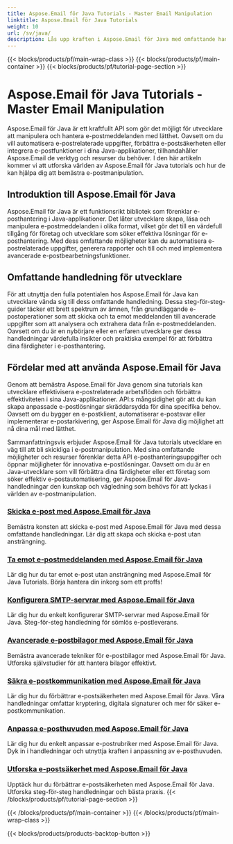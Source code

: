 ```yaml
---
title: Aspose.Email för Java Tutorials - Master Email Manipulation
linktitle: Aspose.Email för Java Tutorials
weight: 10
url: /sv/java/
description: Lås upp kraften i Aspose.Email för Java med omfattande handledningar. Lär dig e-posthantering, hantering och mer.
---
```


{{< blocks/products/pf/main-wrap-class >}}
{{< blocks/products/pf/main-container >}}
{{< blocks/products/pf/tutorial-page-section >}}

# Aspose.Email för Java Tutorials - Master Email Manipulation


Aspose.Email för Java är ett kraftfullt API som gör det möjligt för utvecklare att manipulera och hantera e-postmeddelanden med lätthet. Oavsett om du vill automatisera e-postrelaterade uppgifter, förbättra e-postsäkerheten eller integrera e-postfunktioner i dina Java-applikationer, tillhandahåller Aspose.Email de verktyg och resurser du behöver. I den här artikeln kommer vi att utforska världen av Aspose.Email för Java tutorials och hur de kan hjälpa dig att bemästra e-postmanipulation.

## Introduktion till Aspose.Email för Java

Aspose.Email för Java är ett funktionsrikt bibliotek som förenklar e-posthantering i Java-applikationer. Det låter utvecklare skapa, läsa och manipulera e-postmeddelanden i olika format, vilket gör det till en värdefull tillgång för företag och utvecklare som söker effektiva lösningar för e-posthantering. Med dess omfattande möjligheter kan du automatisera e-postrelaterade uppgifter, generera rapporter och till och med implementera avancerade e-postbearbetningsfunktioner.

## Omfattande handledning för utvecklare

För att utnyttja den fulla potentialen hos Aspose.Email för Java kan utvecklare vända sig till dess omfattande handledning. Dessa steg-för-steg-guider täcker ett brett spektrum av ämnen, från grundläggande e-postoperationer som att skicka och ta emot meddelanden till avancerade uppgifter som att analysera och extrahera data från e-postmeddelanden. Oavsett om du är en nybörjare eller en erfaren utvecklare ger dessa handledningar värdefulla insikter och praktiska exempel för att förbättra dina färdigheter i e-posthantering.

## Fördelar med att använda Aspose.Email för Java

Genom att bemästra Aspose.Email för Java genom sina tutorials kan utvecklare effektivisera e-postrelaterade arbetsflöden och förbättra effektiviteten i sina Java-applikationer. API:s mångsidighet gör att du kan skapa anpassade e-postlösningar skräddarsydda för dina specifika behov. Oavsett om du bygger en e-postklient, automatiserar e-postsvar eller implementerar e-postarkivering, ger Aspose.Email för Java dig möjlighet att nå dina mål med lätthet.

Sammanfattningsvis erbjuder Aspose.Email för Java tutorials utvecklare en väg till att bli skickliga i e-postmanipulation. Med sina omfattande möjligheter och resurser förenklar detta API e-posthanteringsuppgifter och öppnar möjligheter för innovativa e-postlösningar. Oavsett om du är en Java-utvecklare som vill förbättra dina färdigheter eller ett företag som söker effektiv e-postautomatisering, ger Aspose.Email för Java-handledningar den kunskap och vägledning som behövs för att lyckas i världen av e-postmanipulation.

### [Skicka e-post med Aspose.Email för Java](./sending-emails/)
Bemästra konsten att skicka e-post med Aspose.Email för Java med dessa omfattande handledningar. Lär dig att skapa och skicka e-post utan ansträngning.
### [Ta emot e-postmeddelanden med Aspose.Email för Java](./receiving-emails/)
Lär dig hur du tar emot e-post utan ansträngning med Aspose.Email för Java Tutorials. Börja hantera din inkorg som ett proffs!
### [Konfigurera SMTP-servrar med Aspose.Email för Java](./configuring-smtp-servers/)
Lär dig hur du enkelt konfigurerar SMTP-servrar med Aspose.Email för Java. Steg-för-steg handledning för sömlös e-postleverans.
### [Avancerade e-postbilagor med Aspose.Email för Java](./advanced-email-attachments/)
Bemästra avancerade tekniker för e-postbilagor med Aspose.Email för Java. Utforska självstudier för att hantera bilagor effektivt.
### [Säkra e-postkommunikation med Aspose.Email för Java](./securing-email-communications/)
Lär dig hur du förbättrar e-postsäkerheten med Aspose.Email för Java. Våra handledningar omfattar kryptering, digitala signaturer och mer för säker e-postkommunikation.
### [Anpassa e-posthuvuden med Aspose.Email för Java](./customizing-email-headers/)
Lär dig hur du enkelt anpassar e-postrubriker med Aspose.Email för Java. Dyk in i handledningar och utnyttja kraften i anpassning av e-posthuvuden.
### [Utforska e-postsäkerhet med Aspose.Email för Java](./exploring-email-security/)
Upptäck hur du förbättrar e-postsäkerheten med Aspose.Email för Java. Utforska steg-för-steg handledningar och bästa praxis.
{{< /blocks/products/pf/tutorial-page-section >}}

{{< /blocks/products/pf/main-container >}}
{{< /blocks/products/pf/main-wrap-class >}}

{{< blocks/products/products-backtop-button >}}
